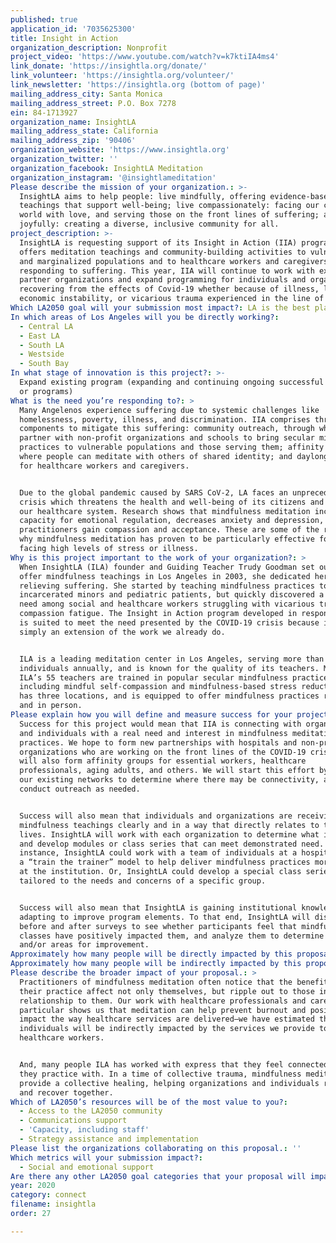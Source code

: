 ```yaml
---
published: true
application_id: '7035625300'
title: Insight in Action
organization_description: Nonprofit
project_video: 'https://www.youtube.com/watch?v=k7ktiIA4ms4'
link_donate: 'https://insightla.org/donate/'
link_volunteer: 'https://insightla.org/volunteer/'
link_newsletter: 'https://insightla.org (bottom of page)'
mailing_address_city: Santa Monica
mailing_address_street: P.O. Box 7278
ein: 84-1713927
organization_name: InsightLA
mailing_address_state: California
mailing_address_zip: '90406'
organization_website: 'https://www.insightla.org'
organization_twitter: ''
organization_facebook: InsightLA Meditation
organization_instagram: '@insightlameditation'
Please describe the mission of your organization.: >-
  InsightLA aims to help people: live mindfully, offering evidence-based
  teachings that support well-being; live compassionately: facing our complex
  world with love, and serving those on the front lines of suffering; and live
  joyfully: creating a diverse, inclusive community for all.
project_description: >-
  InsightLA is requesting support of its Insight in Action (IIA) program, which
  offers meditation teachings and community-building activities to vulnerable
  and marginalized populations and to healthcare workers and caregivers
  responding to suffering. This year, IIA will continue to work with existing
  partner organizations and expand programming for individuals and organizations
  recovering from the effects of Covid-19 whether because of illness, loss,
  economic instability, or vicarious trauma experienced in the line of duty.  
Which LA2050 goal will your submission most impact?: LA is the best place to CONNECT
In which areas of Los Angeles will you be directly working?:
  - Central LA
  - East LA
  - South LA
  - Westside
  - South Bay
In what stage of innovation is this project?: >-
  Expand existing program (expanding and continuing ongoing successful projects
  or programs)
What is the need you’re responding to?: >
  Many Angelenos experience suffering due to systemic challenges like
  homelessness, poverty, illness, and discrimination. IIA comprises three
  components to mitigate this suffering: community outreach, through which we
  partner with non-profit organizations and schools to bring secular mindfulness
  practices to vulnerable populations and those serving them; affinity groups
  where people can meditate with others of shared identity; and daylong retreats
  for healthcare workers and caregivers.  


  Due to the global pandemic caused by SARS CoV-2, LA faces an unprecedented
  crisis which threatens the health and well-being of its citizens and strains
  our healthcare system. Research shows that mindfulness meditation increases
  capacity for emotional regulation, decreases anxiety and depression, and helps
  practitioners gain compassion and acceptance. These are some of the reasons
  why mindfulness meditation has proven to be particularly effective for those
  facing high levels of stress or illness. 
Why is this project important to the work of your organization?: >
  When InsightLA (ILA) founder and Guiding Teacher Trudy Goodman set out to
  offer mindfulness teachings in Los Angeles in 2003, she dedicated herself to
  relieving suffering. She started by teaching mindfulness practices to
  incarcerated minors and pediatric patients, but quickly discovered a profound
  need among social and healthcare workers struggling with vicarious trauma and
  compassion fatigue. The Insight in Action program developed in response, and
  is suited to meet the need presented by the COVID-19 crisis because it is
  simply an extension of the work we already do.


  ILA is a leading meditation center in Los Angeles, serving more than 10,000
  individuals annually, and is known for the quality of its teachers. Many of
  ILA’s 55 teachers are trained in popular secular mindfulness practices
  including mindful self-compassion and mindfulness-based stress reduction. ILA
  has three locations, and is equipped to offer mindfulness practices remotely
  and in person. 
Please explain how you will define and measure success for your project.: >
  Success for this project would mean that IIA is connecting with organizations
  and individuals with a real need and interest in mindfulness meditation
  practices. We hope to form new partnerships with hospitals and non-profit
  organizations who are working on the front lines of the COVID-19 crisis. We
  will also form affinity groups for essential workers, healthcare
  professionals, aging adults, and others. We will start this effort by scanning
  our existing networks to determine where there may be connectivity, and
  conduct outreach as needed.


  Success will also mean that individuals and organizations are receiving
  mindfulness teachings clearly and in a way that directly relates to their
  lives. InsightLA will work with each organization to determine what is needed
  and develop modules or class series that can meet demonstrated need. For
  instance, InsightLA could work with a team of individuals at a hospital using
  a “train the trainer” model to help deliver mindfulness practices more widely
  at the institution. Or, InsightLA could develop a special class series
  tailored to the needs and concerns of a specific group. 


  Success will also mean that InsightLA is gaining institutional knowledge and
  adapting to improve program elements. To that end, InsightLA will distribute
  before and after surveys to see whether participants feel that mindfulness
  classes have positively impacted them, and analyze them to determine trends
  and/or areas for improvement. 
Approximately how many people will be directly impacted by this proposal?: '4035'
Approximately how many people will be indirectly impacted by this proposal?: '10265'
Please describe the broader impact of your proposal.: >
  Practitioners of mindfulness meditation often notice that the benefits of
  their practice affect not only themselves, but ripple out to those in
  relationship to them. Our work with healthcare professionals and caregivers in
  particular shows us that meditation can help prevent burnout and positively
  impact the way healthcare services are delivered—we have estimated that 10
  individuals will be indirectly impacted by the services we provide to
  healthcare workers. 


  And, many people ILA has worked with express that they feel connected to those
  they practice with. In a time of collective trauma, mindfulness meditation can
  provide a collective healing, helping organizations and individuals rebuild
  and recover together. 
Which of LA2050’s resources will be of the most value to you?:
  - Access to the LA2050 community
  - Communications support
  - 'Capacity, including staff'
  - Strategy assistance and implementation
Please list the organizations collaborating on this proposal.: ''
Which metrics will your submission impact?:
  - Social and emotional support
Are there any other LA2050 goal categories that your proposal will impact?: []
year: 2020
category: connect
filename: insightla
order: 27

---
```

